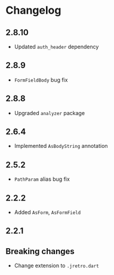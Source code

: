 # Changelog

## 2.8.10

+ Updated `auth_header` dependency

## 2.8.9

+ `FormFieldBody` bug fix

## 2.8.8

+ Upgraded `analyzer` package

## 2.6.4

+ Implemented `AsBodyString` annotation

## 2.5.2

+ `PathParam` alias bug fix

## 2.2.2

+ Added `AsForm`, `AsFormField`

## 2.2.1

## Breaking changes

+ Change extension to `.jretro.dart`